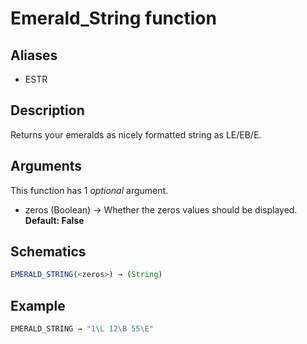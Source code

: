 # Emerald_String function

## Aliases

- ESTR

## Description

Returns your emeralds as nicely formatted string as LE/EB/E.

## Arguments

This function has 1 _optional_ argument.

- zeros (Boolean) → Whether the zeros values should be displayed. **Default: False**

## Schematics

```js
EMERALD_STRING(<zeros>) → (String)
```

## Example

```js
EMERALD_STRING → "1\L 12\B 55\E"
```
